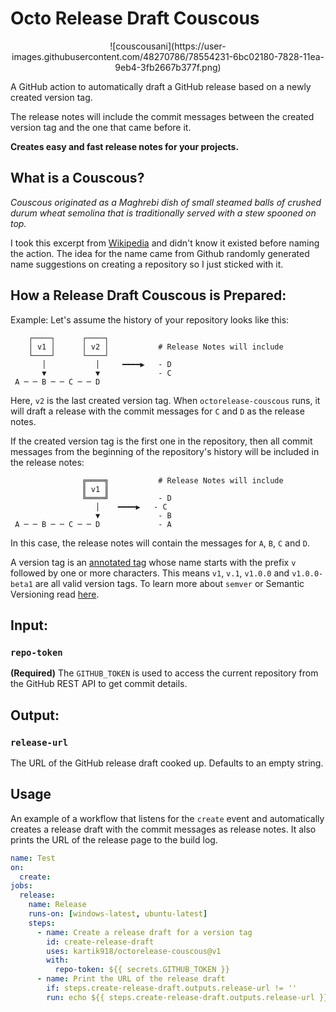# Octo Release Draft Couscous

<center>![couscousani](https://user-images.githubusercontent.com/48270786/78554231-6bc02180-7828-11ea-9eb4-3fb2667b377f.png)
</center>

A GitHub action to automatically draft a GitHub release based on a newly created version tag.

The release notes will include the commit messages between the created version tag and the one that came before it.

<b>Creates easy and fast release notes for your projects.</b>

## What is a Couscous?

<i>Couscous originated as a Maghrebi dish of small steamed balls of crushed durum wheat semolina that is traditionally served with a stew spooned on top.</i>

I took this excerpt from [Wikipedia](https://en.wikipedia.org/wiki/Couscous) and didn't know it existed before naming the action. The idea for the name came from Github randomly generated name suggestions on creating a repository so I just sticked with it.

## How a Release Draft Couscous is Prepared:

Example: Let's assume the history of your repository looks like this:

```
    ┌────┐      ┌────┐
    │ v1 │      │ v2 │           # Release Notes will include
    └────┘      └────┘
       │           │     ━━━━▶   - D
       ▼           ▼             - C
 A ─ ─ B ─ ─ C ─ ─ D
```

Here, `v2` is the last created version tag. When `octorelease-couscous` runs, it will draft a release with the commit messages for `C` and `D` as the release notes.

If the created version tag is the first one in the repository, then all commit messages from the beginning of the repository's history will be included in the release notes:

```
                ╔════╗           # Release Notes will include
                ║ v1 ║
                ╚════╝           - D
                   │    ━━━━▶   - C
                   ▼             - B
 A ─ ─ B ─ ─ C ─ ─ D             - A
```

In this case, the release notes will contain the messages for `A`, `B`, `C` and `D`.

A version tag is an [annotated tag](https://git-scm.com/book/en/v2/Git-Basics-Tagging#_annotated_tags) whose name starts with the prefix `v` followed by one or more characters. This means `v1`, `v.1`, `v1.0.0` and `v1.0.0-beta1` are all valid version tags. To learn more about `semver` or Semantic Versioning read [here](https://semver.org).

## Input:

### `repo-token`

**(Required)** The `GITHUB_TOKEN` is used to access the current repository from the GitHub REST API to get commit details.

## Output:

### `release-url`

The URL of the GitHub release draft cooked up. Defaults to an empty string.

## Usage

An example of a workflow that listens for the `create` event and automatically creates a release draft with the commit messages as release notes. It also prints the URL of the release page to the build log.

```yaml
name: Test
on:
  create:
jobs:
  release:
    name: Release
    runs-on: [windows-latest, ubuntu-latest]
    steps:
      - name: Create a release draft for a version tag
        id: create-release-draft
        uses: kartik918/octorelease-couscous@v1
        with:
          repo-token: ${{ secrets.GITHUB_TOKEN }}
      - name: Print the URL of the release draft
        if: steps.create-release-draft.outputs.release-url != ''
        run: echo ${{ steps.create-release-draft.outputs.release-url }}
```
